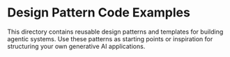 # Design Pattern Code Examples
This directory contains reusable design patterns and templates for building agentic systems. Use these patterns as starting points or inspiration for structuring your own generative AI applications.

